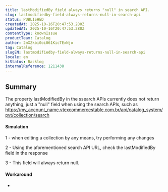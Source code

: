 ```yaml
---
title: lastModifiedBy field always returns "null" in search API.
slug: lastmodifiedby-field-always-returns-null-in-search-api
status: PUBLISHED
createdAt: 2025-10-16T20:47:53.280Z
updatedAt: 2025-10-16T20:47:53.280Z
contentType: knownIssue
productTeam: Catalog
author: 2mXZkbi0oi061KicTExNjo
tag: Catalog
slugEN: lastmodifiedby-field-always-returns-null-in-search-api
locale: en
kiStatus: Backlog
internalReference: 1211438
---
```


## Summary


The property lastModifiedBy in the ssearch APIs currently does not return anything, just a "null" field when using the search APIs, such as https://my_account_name.vtexcommercestable.com.br/api/catalog_system/pvt/collection/search


#### Simulation


1 - when editing a collection by any means, try performing any changes

2 - Using the aforementioned search API URL, check the lastModifiedBy field in the response

3 - This field will always return null.


#### Workaround


-



